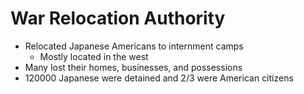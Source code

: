 # War Relocation Authority
- Relocated Japanese Americans to internment camps
    - Mostly located in the west 
- Many lost their homes, businesses, and possessions
- 120000 Japanese were detained and 2/3 were American citizens
